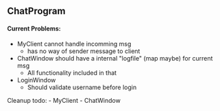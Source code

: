## ChatProgram ##

#### Current Problems: 

- MyClient cannot handle incomming msg
    - has no way of sender message to client
- ChatWindow should have a internal "logfile" (map maybe) for current msg
    - All functionality included in that
- LoginWindow
    - Should validate username before login
    
Cleanup todo:
    - MyClient
    - ChatWindow